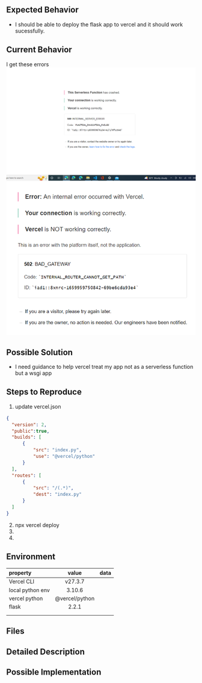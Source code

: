 
<!--- Provide a general summary of the issue in the Title above -->

## Expected Behavior

<!--- Tell us what should happen -->
* I should be able to deploy  the flask app to vercel and it should work sucessfully. 

## Current Behavior

<!--- Tell us what happens instead of the expected behavior -->
I get these errors
![1659959739463](image/BUG_REPORT/1659959739463.png)
![1659959767543](image/BUG_REPORT/1659959767543.png)

## Possible Solution

* I need guidance to help vercel treat my app not as a serverless function but a wsgi app


## Steps to Reproduce


1. update vercel.json
```json
{
  "version": 2,
  "public":true,
  "builds": [
      {
          "src": "index.py",
          "use": "@vercel/python"
      }
  ],
  "routes": [
      {
          "src": "/(.*)",
          "dest": "index.py"
      }
  ]
}
```
2. npx vercel deploy
3.
4.

## Environment
|property|value|data|
|:------|:------:|------|
|Vercel CLI| v27.3.7||
|local python env|3.10.6||
|vercel python|@vercel/python||
|flask|2.2.1||
||||
||||

## Files
<!-- paste snippets as well as upload files -->




<!--- How has this issue affected you? What are you trying to accomplish? -->
<!--- Providing context helps us come up with a solution that is most useful in the real world -->

<!--- Provide a general summary of the issue in the Title above -->

## Detailed Description
<!--- Provide a detailed description of the change or addition you are proposing -->

## Possible Implementation
<!--- Not obligatory, but suggest an idea for implementing addition or change -->
